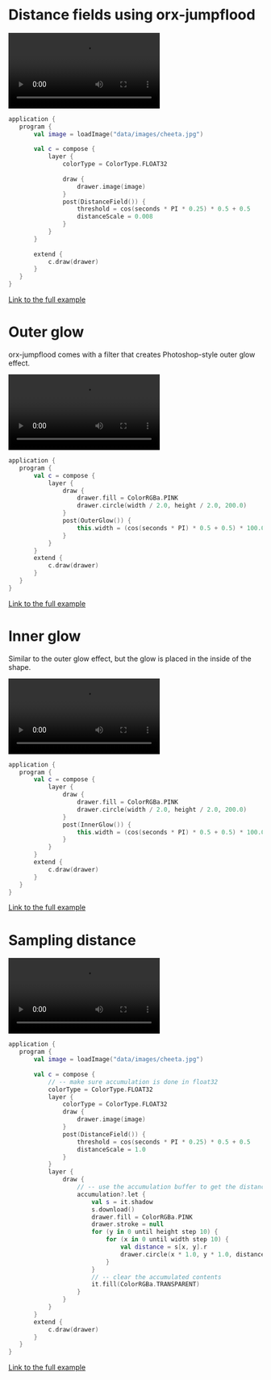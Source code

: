  
 # Distance fields using orx-jumpflood  
 
 <video controls>
    <source src="media/distance-fields-001.mp4" type="video/mp4"></source>
</video>
 
 
 ```kotlin
application {
    program {
        val image = loadImage("data/images/cheeta.jpg")
        
        val c = compose {
            layer {
                colorType = ColorType.FLOAT32
                
                draw {
                    drawer.image(image)
                }
                post(DistanceField()) {
                    threshold = cos(seconds * PI * 0.25) * 0.5 + 0.5
                    distanceScale = 0.008
                }
            }
        }
        
        extend {
            c.draw(drawer)
        }
    }
}
``` 
 
 [Link to the full example](https://github.com/openrndr/openrndr-examples/blob/master/src/main/kotlin/examples/10_OPENRNDR_Extras/C12_Distance_fields000.kt) 
 
 # Outer glow 
 
 orx-jumpflood comes with a filter that creates Photoshop-style outer glow effect. 
 
 <video controls>
    <source src="media/distance-fields-101.mp4" type="video/mp4"></source>
</video>
 
 
 ```kotlin
application {
    program {
        val c = compose {
            layer {
                draw {
                    drawer.fill = ColorRGBa.PINK
                    drawer.circle(width / 2.0, height / 2.0, 200.0)
                }
                post(OuterGlow()) {
                    this.width = (cos(seconds * PI) * 0.5 + 0.5) * 100.0
                }
            }
        }
        extend {
            c.draw(drawer)
        }
    }
}
``` 
 
 [Link to the full example](https://github.com/openrndr/openrndr-examples/blob/master/src/main/kotlin/examples/10_OPENRNDR_Extras/C12_Distance_fields001.kt) 
 
 # Inner glow 
 
 Similar to the outer glow effect, but the glow is placed in the inside of the shape. 
 
 <video controls>
    <source src="media/distance-fields-102.mp4" type="video/mp4"></source>
</video>
 
 
 ```kotlin
application {
    program {
        val c = compose {
            layer {
                draw {
                    drawer.fill = ColorRGBa.PINK
                    drawer.circle(width / 2.0, height / 2.0, 200.0)
                }
                post(InnerGlow()) {
                    this.width = (cos(seconds * PI) * 0.5 + 0.5) * 100.0
                }
            }
        }
        extend {
            c.draw(drawer)
        }
    }
}
``` 
 
 [Link to the full example](https://github.com/openrndr/openrndr-examples/blob/master/src/main/kotlin/examples/10_OPENRNDR_Extras/C12_Distance_fields002.kt) 
 
 # Sampling distance 
 
 <video controls>
    <source src="media/distance-fields-002.mp4" type="video/mp4"></source>
</video>
 
 
 ```kotlin
application {
    program {
        val image = loadImage("data/images/cheeta.jpg")
        
        val c = compose {
            // -- make sure accumulation is done in float32
            colorType = ColorType.FLOAT32
            layer {
                colorType = ColorType.FLOAT32
                draw {
                    drawer.image(image)
                }
                post(DistanceField()) {
                    threshold = cos(seconds * PI * 0.25) * 0.5 + 0.5
                    distanceScale = 1.0
                }
            }
            layer {
                draw {
                    // -- use the accumulation buffer to get the distance field
                    accumulation?.let {
                        val s = it.shadow
                        s.download()
                        drawer.fill = ColorRGBa.PINK
                        drawer.stroke = null
                        for (y in 0 until height step 10) {
                            for (x in 0 until width step 10) {
                                val distance = s[x, y].r
                                drawer.circle(x * 1.0, y * 1.0, distance * 0.05)
                            }
                        }
                        // -- clear the accumulated contents
                        it.fill(ColorRGBa.TRANSPARENT)
                    }
                }
            }
        }
        extend {
            c.draw(drawer)
        }
    }
}
``` 
 
 [Link to the full example](https://github.com/openrndr/openrndr-examples/blob/master/src/main/kotlin/examples/10_OPENRNDR_Extras/C12_Distance_fields003.kt) 
